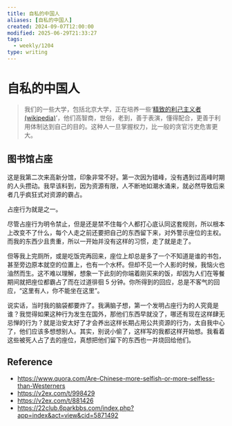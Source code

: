 ```yaml
---
title: 自私的中国人
aliases: [自私的中国人]
created: 2024-09-07T12:00:00
modified: 2025-06-29T21:33:27
tags:
  - weekly/1204
type: writing
---
```


# 自私的中国人

> 我们的一些大学，包括北京大学，正在培养一些‘[精致的利己主义者 (wikipedia)](https://zh.wikipedia.org/zh-hans/%E7%B2%BE%E8%87%B4%E5%88%A9%E5%B7%B1%E4%B8%BB%E4%B9%89)’，他们高智商，世俗，老到，善于表演，懂得配合，更善于利用体制达到自己的目的。这种人一旦掌握权力，比一般的贪官污吏危害更大。

## 图书馆占座

这是我第二次来高新分馆，印象非常不好。第一次因为错峰，没有遇到过高峰时期的人头攒动。我早该料到，因为资源有限，人不断地如潮水涌来，就必然导致后来者几乎疯狂式对资源的霸占。

占座行为就是之一。

尽管占座行为明令禁止，但是还是禁不住每个人都打心底认同这套规则，所以根本上改变不了什么，每个人走之前还要把自己的东西留下来，对外警示座位的主权。而我的东西少且贵重，所以一开始并没有这样的习惯，走了就是走了。

但等我上完厕所，或是吃饭完再回来，座位上却总是多了一个不知道是谁的书包，甚至旁边原本就空的位置上，也有一个水杯。但却不见一个人影的时候，我恼火也油然而生。这不难以理解，想象一下此刻的你端着刚买来的饭，却因为人们在等餐期间就把座位都霸占了而在过道徘徊 5 分钟。你所得到的回应，总是不客气的回应，“这里有人，你不能坐在这里”。

说实话，当时我的脑袋都要炸了。我满脑子想，第一个发明占座行为的人究竟是谁？我觉得如果这种行为发生在国外，那他们东西早就没了，哪还有现在这样肆无忌惮的行为？就是治安太好了才会养出这样长期占用公共资源的行为，太自我中心了，他们应该多想想别人。其实，别说小偷了，这样写的我都这样开始想。我看着这些被死人占了去的座位，真想把他们留下的东西也一并烧回给他们。

## Reference
- https://www.quora.com/Are-Chinese-more-selfish-or-more-selfless-than-Westerners
- https://v2ex.com/t/998429
- https://v2ex.com/t/881426
- https://22club.6parkbbs.com/index.php?app=index&act=view&cid=5871492
